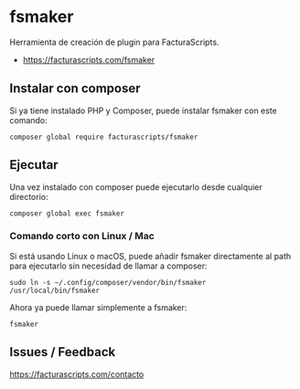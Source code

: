 # fsmaker
Herramienta de creación de plugin para FacturaScripts.
- https://facturascripts.com/fsmaker

## Instalar con composer
Si ya tiene instalado PHP y Composer, puede instalar fsmaker con este comando:

```
composer global require facturascripts/fsmaker
```

## Ejecutar
Una vez instalado con composer puede ejecutarlo desde cualquier directorio:

```
composer global exec fsmaker
```

### Comando corto con Linux / Mac
Si está usando Linux o macOS, puede añadir fsmaker directamente al path para
ejecutarlo sin necesidad de llamar a composer:

```
sudo ln -s ~/.config/composer/vendor/bin/fsmaker /usr/local/bin/fsmaker
```

Ahora ya puede llamar simplemente a fsmaker:

```
fsmaker
```

## Issues / Feedback
https://facturascripts.com/contacto